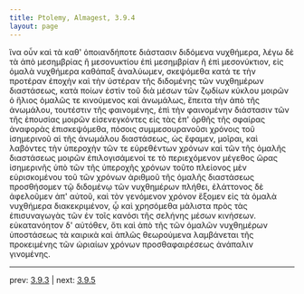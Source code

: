 ```yaml
---
title: Ptolemy, Almagest, 3.9.4
layout: page
---
```


ἵνα οὖν καὶ τὰ καθ' ὁποιανδήποτε διάστασιν διδόμενα νυχθήμερα, λέγω δὲ τὰ ἀπὸ μεσημβρίας ἢ μεσονυκτίου ἐπὶ μεσημβρίαν ἢ ἐπὶ μεσονύκτιον, εἰς ὁμαλὰ νυχθήμερα καθάπαξ ἀναλύωμεν, σκεψόμεθα κατά τε τὴν προτέραν ἐποχὴν καὶ τὴν ὑστέραν τῆς διδομένης τῶν νυχθημέρων διαστάσεως, κατὰ ποίων ἐστὶν τοῦ διὰ μέσων τῶν ζῳδίων κύκλου μοιρῶν ὁ ἥλιος ὁμαλῶς τε κινούμενος καὶ ἀνωμάλως, ἔπειτα τὴν ἀπὸ τῆς ἀνωμάλου, τουτέστιν τῆς φαινομένης, ἐπὶ τὴν φαινομένην διάστασιν τῶν τῆς ἐπουσίας μοιρῶν εἰσενεγκόντες εἰς τὰς ἐπ' ὀρθῆς τῆς σφαίρας ἀναφορὰς ἐπισκεψόμεθα, πόσοις συμμεσουρανοῦσι χρόνοις τοῦ ἰσημερινοῦ αἱ τῆς ἀνωμάλου διαστάσεως, ὡς ἔφαμεν, μοῖραι, καὶ λαβόντες τὴν ὑπεροχὴν τῶν τε εὑρεθέντων χρόνων καὶ τῶν τῆς ὁμαλῆς διαστάσεως μοιρῶν ἐπιλογισάμενοί τε τὸ περιεχόμενον μέγεθος ὥρας ἰσημερινῆς ὑπὸ τῶν τῆς ὑπεροχῆς χρόνων τοῦτο πλείονος μὲν εὑρισκομένου τοῦ τῶν χρόνων ἀριθμοῦ τῆς ὁμαλῆς διαστάσεως προσθήσομεν τῷ διδομένῳ τῶν νυχθημέρων πλήθει, ἐλάττονος δὲ ἀφελοῦμεν ἀπ' αὐτοῦ, καὶ τὸν γενόμενον χρόνον ἕξομεν εἰς τὰ ὁμαλὰ νυχθήμερα διακεκριμένον, ᾧ καὶ χρησόμεθα μάλιστα πρὸς τὰς ἐπισυναγωγὰς τῶν ἐν τοῖς κανόσι τῆς σελήνης μέσων κινήσεων. εὐκατανόητον δ' αὐτόθεν, ὅτι καὶ ἀπὸ τῆς τῶν ὁμαλῶν νυχθημέρων ὑποστάσεως τὰ καιρικὰ καὶ ἁπλῶς θεωρούμενα λαμβάνεται τῆς προκειμένης τῶν ὡριαίων χρόνων προσθαφαιρέσεως ἀνάπαλιν γινομένης. 

---

prev: [3.9.3](../3.9.3/) | next: [3.9.5](../3.9.5/)

